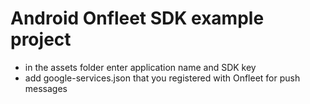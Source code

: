 # Android Onfleet SDK example project

- in the assets folder enter application name and SDK key
- add google-services.json that you registered with Onfleet for push messages